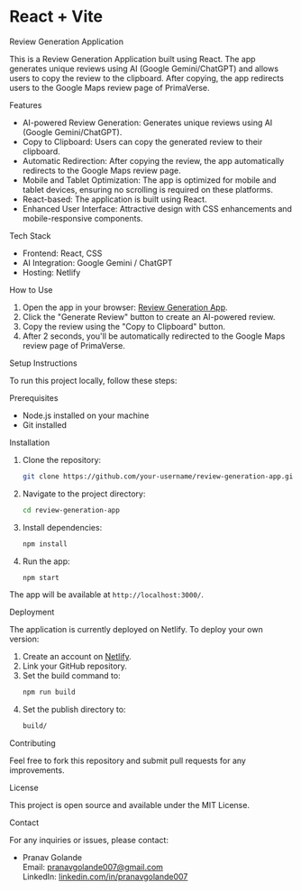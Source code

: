 # React + Vite
  Review Generation Application

This is a Review Generation Application built using React. The app generates unique reviews using AI (Google Gemini/ChatGPT) and allows users to copy the review to the clipboard. After copying, the app redirects users to the Google Maps review page of PrimaVerse.

Features

- AI-powered Review Generation: Generates unique reviews using AI (Google Gemini/ChatGPT).
- Copy to Clipboard: Users can copy the generated review to their clipboard.
- Automatic Redirection: After copying the review, the app automatically redirects to the Google Maps review page.
- Mobile and Tablet Optimization: The app is optimized for mobile and tablet devices, ensuring no scrolling is required on these platforms.
- React-based: The application is built using React.
- Enhanced User Interface: Attractive design with CSS enhancements and mobile-responsive components.

Tech Stack

- Frontend: React, CSS
- AI Integration: Google Gemini / ChatGPT
- Hosting: Netlify

How to Use

1. Open the app in your browser: [Review Generation App](https://gleeful-pika-fd3279.netlify.app/).
2. Click the "Generate Review" button to create an AI-powered review.
3. Copy the review using the "Copy to Clipboard" button.
4. After 2 seconds, you'll be automatically redirected to the Google Maps review page of PrimaVerse.

Setup Instructions

To run this project locally, follow these steps:

Prerequisites

- Node.js installed on your machine
- Git installed

Installation

1. Clone the repository:
   ```bash
   git clone https://github.com/your-username/review-generation-app.git
   ```

2. Navigate to the project directory:
   ```bash
   cd review-generation-app
   ```

3. Install dependencies:
   ```bash
   npm install
   ```

4. Run the app:
   ```bash
   npm start
   ```

The app will be available at `http://localhost:3000/`.

Deployment

The application is currently deployed on Netlify. To deploy your own version:

1. Create an account on [Netlify](https://www.netlify.com/).
2. Link your GitHub repository.
3. Set the build command to:
   ```bash
   npm run build
   ```
4. Set the publish directory to:
   ```bash
   build/
   ```

Contributing

Feel free to fork this repository and submit pull requests for any improvements.

License

This project is open source and available under the MIT License.

Contact

For any inquiries or issues, please contact:

- Pranav Golande  
  Email: pranavgolande007@gmail.com  
  LinkedIn: [linkedin.com/in/pranavgolande007](https://linkedin.com/in/pranavgolande007)
